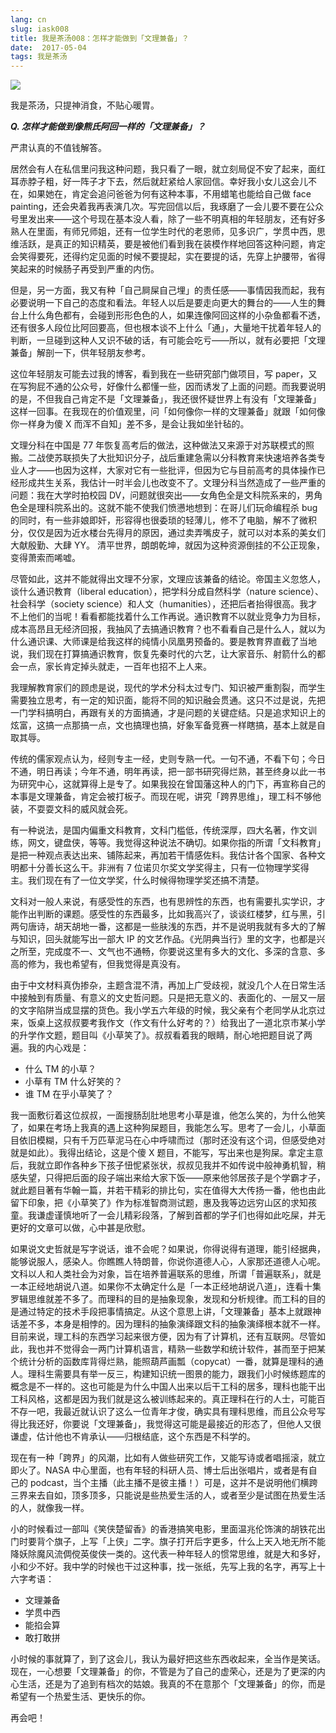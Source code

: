 ```yaml
---
lang: cn
slug: iask008
title: 我是茶汤008：怎样才能做到「文理兼备」？
date:  2017-05-04
tags: 我是茶汤
---
```

<!-- more -->
![](http://oouh9u8nz.bkt.gdipper.com//iask008.jpg)

我是茶汤，只提神消食，不贴心暖胃。

__***Q. 怎样才能做到像熊氏阿回一样的「文理兼备」？***__

严肃认真的不值钱解答。

居然会有人在私信里问我这种问题，我只看了一眼，就立刻局促不安了起来，面红耳赤脖子粗，好一阵子才下去，然后就赶紧给人家回信。幸好我小女儿这会儿不在，如果她在，肯定会追问爸爸为何有这种本事，不用蜡笔也能给自己做 face painting，还会央着我再表演几次。写完回信以后，我琢磨了一会儿要不要在公众号里发出来——这个号现在基本没人看，除了一些不明真相的年轻朋友，还有好多熟人在里面，有师兄师姐，还有一位学生时代的老恩师，见多识广，学贯中西，思维活跃，是真正的知识精英，要是被他们看到我在装模作样地回答这种问题，肯定会笑得要死，还得约定见面的时候不要提起，实在要提的话，先穿上护腰带，省得笑起来的时候肠子再受到严重的内伤。

但是，另一方面，我又有种「自己屙屎自己埋」的责任感——事情因我而起，我有必要说明一下自己的态度和看法。年轻人以后是要走向更大的舞台的——人生的舞台上什么角色都有，会碰到形形色色的人，如果连像阿回这样的小杂鱼都看不透，还有很多人段位比阿回要高，但也根本谈不上什么「通」，大量地干扰着年轻人的判断，一旦碰到这种人又识不破的话，有可能会吃亏——所以，就有必要把「文理兼备」解剖一下，供年轻朋友参考。

这位年轻朋友可能去过我的博客，看到我在一些研究部门做项目，写 paper，又在写狗屁不通的公众号，好像什么都懂一些，因而诱发了上面的问题。而我要说明的是，不但我自己肯定不是「文理兼备」，我还很怀疑世界上有没有「文理兼备」这样一回事。在我现在的价值观里，问「如何像你一样的文理兼备」就跟「如何像你一样身为傻 X 而浑不自知」差不多，是会让我如坐针毡的。

文理分科在中国是 77 年恢复高考后的做法，这种做法又来源于对苏联模式的照搬。二战使苏联损失了大批知识分子，战后重建急需以分科教育来快速培养各类专业人才——也因为这样，大家对它有一些批评，但因为它与目前高考的具体操作已经形成共生关系，我估计一时半会儿也改变不了。文理分科当然造成了一些严重的问题：我在大学时拍校园 DV，问题就很突出——女角色全是文科院系来的，男角色全是理科院系出的。这就不能不使我们愤懑地想到：在哥儿们玩命编程杀 bug 的同时，有一些非娘即奸，形容得也很委琐的轻薄儿，修不了电脑，解不了微积分，仅仅是因为近水楼台先得月的原因，通过卖弄嘴皮子，就可以对本系的美女们大献殷勤、大肆 YY。 清平世界，朗朗乾坤，就因为这种资源倒挂的不公正现象，变得萧索而唏嘘。

尽管如此，这并不能就得出文理不分家，文理应该兼备的结论。帝国主义忽悠人，谈什么通识教育（liberal education），把学科分成自然科学（nature science）、社会科学（society science）和人文（humanities），还把后者抬得很高。我才不上他们的当呢！看看都能找着什么工作再说。通识教育不以就业竞争力为目标，成本高昂且无经济回报，我抽风了去搞通识教育？也不看看自己是什么人，就以为什么通识课、大师课是给我这样的纯情小凤凰男预备的。要是教育界直截了当地说，我们现在打算搞通识教育，恢复先秦时代的六艺，让大家音乐、射箭什么的都会一点，家长肯定掉头就走，一百年也招不上人来。

我理解教育家们的顾虑是说，现代的学术分科太过专门、知识被严重割裂，而学生需要独立思考，有一定的知识面，能将不同的知识融会贯通。这只不过是说，先把一门学科搞明白，再跟有关的方面搞通，才是问题的关键症结。只是追求知识上的炫富，这搞一点那搞一点，文也搞理也搞，好象军备竞赛一样瞎搞，基本上就是自取其辱。

传统的儒家观点认为，经则专主一经，史则专熟一代。一句不通，不看下句；今日不通，明日再读；今年不通，明年再读，把一部书研究得烂熟，甚至终身以此一书为研究中心，这就算得上是专了。如果我投在曾国藩这种人的门下，再宣称自己的本事是文理兼备，肯定会被打板子。而现在呢，讲究「跨界思维」，理工科不够他装，不耍耍文科的威风就会死。 ​​​​

有一种说法，是国内偏重文科教育，文科门槛低，传统深厚，四大名著，作文训练，网文，键盘侠，等等。我觉得这种说法不确切。如果你指的所谓「文科教育」是把一种观点表达出来、铺陈起来，再加若干情感佐料。我估计各个国家、各种文明都十分善长这么干。非洲有 7 位诺贝尔奖文学奖得主，只有一位物理学奖得主。我们现在有了一位文学奖，什么时候得物理学奖还搞不清楚。

文科对一般人来说，有感受性的东西，也有思辨性的东西，也有需要扎实学识，才能作出判断的课题。感受性的东西最多，比如我高兴了，谈谈红楼梦，红与黑，引两句唐诗，胡天胡地一番，这都是一些肤浅的东西，并不是说明我就有多大的了解与知识，回头就能写出一部大 IP 的文艺作品。《光阴典当行》里的文字，也都是兴之所至，完成度不一、文气也不通畅，你要说这里有多大的文化、多深的含意、多高的修为，我也希望有，但我觉得是真没有。

由于中文材料真伪掺杂，主题含混不清，再加上广受歧视，就没几个人在日常生活中接触到有质量、有意义的文史哲问题。只是把无意义的、表面化的、一层又一层的文字陷阱当成显摆的货色。我小学五六年级的时候，我父亲有个老同学从北京过来，饭桌上这叔叔要考我作文（作文有什么好考的？）给我出了一道北京市某小学的升学作文题，题目叫《小草笑了》。叔叔看着我的眼睛，耐心地把题目说了两遍。我的内心戏是：

- 什么 TM 的小草？
- 小草有 TM 什么好笑的？
- 谁 TM 在乎小草笑了？

我一面敷衍着这位叔叔，一面搜肠刮肚地思考小草是谁，他怎么笑的，为什么他笑了，如果在考场上我真的遇上这种狗屎题目，我能怎么写。思考了一会儿，小草面目依旧模糊，只有千万匹草泥马在心中呼啸而过（那时还没有这个词，但感受绝对就是如此）。我得出结论，这是个傻 X 题目，不能写，写出来也是狗屎。拿定主意后，我就立即作各种乡下孩子忸怩紧张状，叔叔见我并不如传说中般神勇机智，稍感失望，只得把后面的段子端出来给大家下饭——原来他邻居孩子是个学霸才子，就此题目著有华翰一篇，并若干精彩的排比句，实在值得大大传扬一番，他也由此留下印象，把《小草笑了》作为标准智商测试题，惠及我等边远穷山区的求知孩童。我谦虚谨慎地听了一会儿精彩段落，了解到首都的学子们也得如此吃屎，并无更好的文章可以做，心中甚是欣慰。

如果说文史哲就是写字说话，谁不会呢？如果说，你得说得有道理，能引经据典，能够说服人，感染人。你瞧瞧人特朗普，你说你道德人心，人家那还道德人心呢。文科以人和人类社会为对象，旨在培养普遍联系的思维，所谓「普遍联系」，就是一本正经地胡说八道。如果你不太确定什么是「一本正经地胡说八道」，连看十集罗辑思维就差不多了。而理科的目的是抽象现象，发现和分析规律。而工科的目的是通过特定的技术手段把事情搞定。从这个意思上讲，「文理兼备」基本上就跟神话差不多，本身是相悖的。因为理科的抽象演绎跟文科的抽象演绎根本就不一样。目前来说，理工科的东西学习起来很方便，因为有了计算机，还有互联网。尽管如此，我也并不觉得会一两门计算机语言，精熟一些数学和统计软件，甚而至于把某个统计分析的函数库背得烂熟，能照葫芦画瓢（copycat）一番，就算是理科的通人。理科生需要具有举一反三，构建知识统一图景的能力，跟我们小时候练题库的概念是不一样的。这也可能是为什么中国人出来以后干工科的居多，理科也能干出工科风格，这都是因为我们就是这么被训练起来的。真正理科在行的人士，可能百不存一吧，我最近就认识了这么一位青年才俊，确实具有理科思维，而且公众号写得比我还好，你要说「文理兼备」，我觉得这可能是最接近的形态了，但他人又很谦虚，估计他也不肯承认——归根结底，这个东西是不科学的。

现在有一种「跨界」的风潮，比如有人做些研究工作，又能写诗或者唱摇滚，就立即火了。NASA 中心里面，也有年轻的科研人员、博士后出张唱片，或者是有自己的 podcast，当个主播（此主播不是彼主播！）可是，这并不是说明他们横跨三界来去自如，顶多顶多，只能说是些热爱生活的人，或者至少是试图在热爱生活的人，就像我一样。

小的时候看过一部叫《笑侠楚留香》的香港搞笑电影，里面温兆伦饰演的胡铁花出门时要背个旗子，上写「上侠」二字。旗子打开后字更多，什么上天入地无所不能降妖除魔风流倜傥英俊侠一类的。这代表一种年轻人的惯常思维，就是大和多好，小和少不好。我中学的时候也干过这种事，找一张纸，先写上我的名字，再写上十六字考语：

- 文理兼备
- 学贯中西
- 能掐会算
- 敢打敢拼

小时候的事就算了，到了这会儿，我认为最好把这些东西收起来，全当作是笑话。现在，一心想要「文理兼备」的你，不管是为了自己的虚荣心，还是为了更深的内心生活，还是为了追到有档次的姑娘。我真的不在意那个「文理兼备」的你，而是希望有一个热爱生活、更快乐的你。

再会吧！